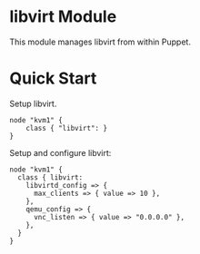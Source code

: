 # libvirt Module

This module manages libvirt from within Puppet.

# Quick Start

Setup libvirt.

    node "kvm1" {
        class { "libvirt": }
    }

Setup and configure libvirt:

    node "kvm1" {
      class { libvirt:
        libvirtd_config => {
          max_clients => { value => 10 },
        },
        qemu_config => {
          vnc_listen => { value => "0.0.0.0" },
        },
      }
    }
